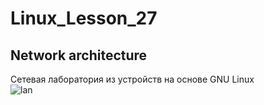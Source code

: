 # Linux_Lesson_27
## Network architecture
Сетевая лаборатория из устройств на основе GNU Linux  
![lan](https://github.com/darknetworm/Linux_Lesson_27/assets/82410807/01b6573d-1823-4c16-bb24-e1dbae901543)
